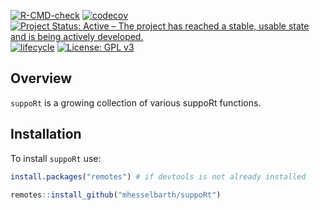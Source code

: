 
<!-- README.md is generated from README.Rmd. Please edit that file -->

<!-- badges: start -->

[![R-CMD-check](https://github.com/mhesselbarth/suppoRt/actions/workflows/R-CMD-check.yaml/badge.svg)](https://github.com/mhesselbarth/suppoRt/actions/workflows/R-CMD-check.yaml)
[![codecov](https://codecov.io/gh/mhesselbarth/suppoRt/branch/main/graph/badge.svg?token=7jRqHcow3n)](https://codecov.io/gh/mhesselbarth/suppoRt)
[![Project Status: Active – The project has reached a stable, usable
state and is being actively
developed.](https://www.repostatus.org/badges/latest/active.svg)](https://www.repostatus.org/#active)
[![lifecycle](https://img.shields.io/badge/lifecycle-experimental-orange.svg)](https://www.tidyverse.org/lifecycle/#experimental)
[![License: GPL
v3](https://img.shields.io/badge/License-GPLv3-blue.svg)](https://www.gnu.org/licenses/gpl-3.0)

<!-- badges: end -->

## Overview

`suppoRt` is a growing collection of various suppoRt functions.

## Installation

To install `suppoRt` use:

``` r
install.packages("remotes") # if devtools is not already installed

remotes::install_github("mhesselbarth/suppoRt")
```
